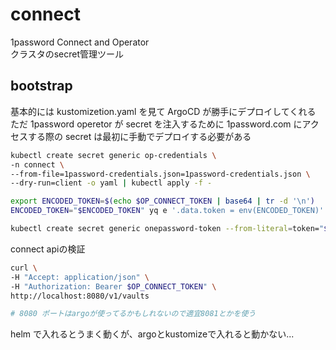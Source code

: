# connect
1password Connect and Operator  
クラスタのsecret管理ツール  

## bootstrap
基本的には kustomizetion.yaml を見て ArgoCD が勝手にデプロイしてくれる  
ただ 1password operetor が secret を注入するために 1password.com にアクセスする際の secret は最初に手動でデプロイする必要がある  

```bash
kubectl create secret generic op-credentials \
-n connect \
--from-file=1password-credentials.json=1password-credentials.json \
--dry-run=client -o yaml | kubectl apply -f -

export ENCODED_TOKEN=$(echo $OP_CONNECT_TOKEN | base64 | tr -d '\n')
ENCODED_TOKEN="$ENCODED_TOKEN" yq e '.data.token = env(ENCODED_TOKEN)' onepassword-token.yaml | kubectl apply -f -

kubectl create secret generic onepassword-token --from-literal=token="$OP_CONNECT_TOKEN" --dry-run=client -o yaml | kubectl apply -f -
```

connect apiの検証
```bash
curl \
-H "Accept: application/json" \
-H "Authorization: Bearer $OP_CONNECT_TOKEN" \
http://localhost:8080/v1/vaults

# 8080 ポートはargoが使ってるかもしれないので適宜8081とかを使う
```

helm で入れるとうまく動くが、argoとkustomizeで入れると動かない...
